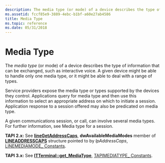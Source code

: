 ```yaml
---
description: The media type (or mode) of a device describes the type of information that can be exchanged, such as interactive voice. A given device might be able to handle only one media type, or it might be able to deal with a range of types.
ms.assetid: fccf85e9-3889-4ebc-b1bf-a60e27ab4586
title: Media Type
ms.topic: reference
ms.date: 05/31/2018
---
```


# Media Type

The *media type* (or mode) of a device describes the type of information that can be exchanged, such as interactive voice. A given device might be able to handle only one media type, or it might be able to deal with a range of types.

Service providers expose the media type or types supported by the devices they control. Applications query for media type and then use this information to select an appropriate address on which to initiate a session. Application response to a session offered may also be predicated on media type.

A given communications session, or call, can involve several media types. For further information, see Media type for a session.

**TAPI 2.x:** See [**lineGetAddressCaps**](/windows/win32/api/tapi/nf-tapi-linegetaddresscaps), **dwAvailableMediaModes** member of [**LINEADDRESSCAPS**](/windows/win32/api/tapi/ns-tapi-lineaddresscaps) structure pointed to by *lpAddressCaps*, [LINEMEDIAMODE\_ Constants](./linemediamode--constants.md).

**TAPI 3.x:** See [**ITTerminal::get\_MediaType**](/windows/win32/api/tapi3if/nf-tapi3if-itterminal-get_mediatype), [TAPIMEDIATYPE\_ Constants](tapimediatype--constants.md).

